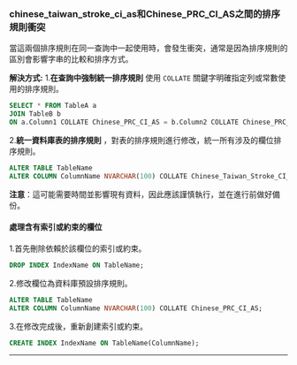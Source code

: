 ### chinese_taiwan_stroke_ci_as和Chinese_PRC_CI_AS之間的排序規則衝突

當這兩個排序規則在同一查詢中一起使用時，會發生衝突，通常是因為排序規則的區別會影響字串的比較和排序方式。

**解決方式:**
1.**在查詢中強制統一排序規則** 使用 `COLLATE` 關鍵字明確指定列或常數使用的排序規則。
```sql
SELECT * FROM TableA a
JOIN TableB b
ON a.Column1 COLLATE Chinese_PRC_CI_AS = b.Column2 COLLATE Chinese_PRC_CI_AS;
```

2.**統一資料庫表的排序規則** ，對表的排序規則進行修改，統一所有涉及的欄位排序規則。
```sql
ALTER TABLE TableName
ALTER COLUMN ColumnName NVARCHAR(100) COLLATE Chinese_Taiwan_Stroke_CI_AS;
```
**注意**：這可能需要時間並影響現有資料，因此應該謹慎執行，並在進行前做好備份。

#### 處理含有索引或約束的欄位

1.首先刪除依賴於該欄位的索引或約束。
```sql
DROP INDEX IndexName ON TableName;
```

2.修改欄位為資料庫預設排序規則。
```sql
ALTER TABLE TableName
ALTER COLUMN ColumnName NVARCHAR(100) COLLATE Chinese_PRC_CI_AS;
```

3.在修改完成後，重新創建索引或約束。
```sql
CREATE INDEX IndexName ON TableName(ColumnName);
```

---
